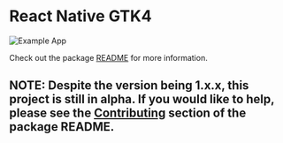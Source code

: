 # React Native GTK4

![Example App](https://github.com/eugeniodepalo/react-native-gtk4/assets/151741/b0f8515f-0cbe-4e0a-9662-d6dc34a653b9)

Check out the package [README](packages/react-native-gtk4/README.md) for more information.

## NOTE: Despite the version being 1.x.x, this project is still in alpha. If you would like to help, please see the [Contributing](packages/react-native-gtk4/README.md#contributing) section of the package README.
